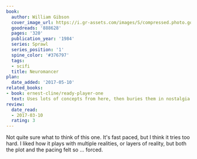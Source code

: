 ```yaml
---
book:
  author: William Gibson
  cover_image_url: https://i.gr-assets.com/images/S/compressed.photo.goodreads.com/books/1281419771l/888628._SY160_.jpg
  goodreads: '888628'
  pages: '320'
  publication_year: '1984'
  series: Sprawl
  series_position: '1'
  spine_color: '#376797'
  tags:
  - scifi
  title: Neuromancer
plan:
  date_added: '2017-05-10'
related_books:
- book: ernest-cline/ready-player-one
  text: Uses lots of concepts from here, then buries them in nostalgia.
review:
  date_read:
  - 2017-03-10
  rating: 3
---
```


Not quite sure what to think of this one. It's fast paced, but I think it tries too hard. I liked how it plays with
multiple realities, or layers of reality, but both the plot and the pacing felt so … forced.
